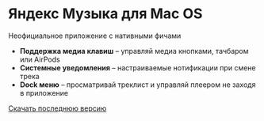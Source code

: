# Яндекс Музыка для Mac OS
Неофициальное приложение с нативными фичами

* **Поддержка медиа клавиш** – управляй медиа кнопками, тачбаром или AirPods
* **Системные уведомления** – настраиваемые нотификации при смене трека
* **Dock меню** – просматривай треклист и управляй плеером не заходя в приложение

[Скачать последнюю версию](https://github.com/juvirez/yandex-music-app/releases/download/v1.4.0/yandex-music-app-1.4.0.dmg)
